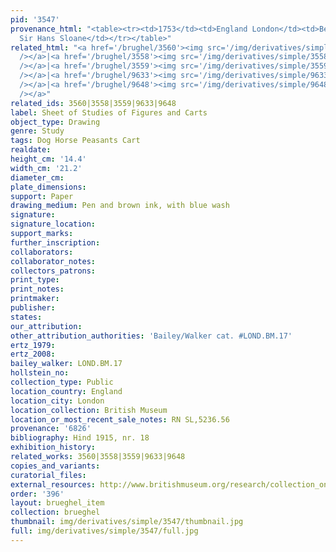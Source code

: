 ```yaml
---
pid: '3547'
provenance_html: "<table><tr><td>1753</td><td>England London</td><td>Bequeathed by
  Sir Hans Sloane</td></tr></table>"
related_html: "<a href='/brughel/3560'><img src='/img/derivatives/simple/3560/thumbnail.jpg'
  /></a>|<a href='/brughel/3558'><img src='/img/derivatives/simple/3558/thumbnail.jpg'
  /></a>|<a href='/brughel/3559'><img src='/img/derivatives/simple/3559/thumbnail.jpg'
  /></a>|<a href='/brughel/9633'><img src='/img/derivatives/simple/9633/thumbnail.jpg'
  /></a>|<a href='/brughel/9648'><img src='/img/derivatives/simple/9648/thumbnail.jpg'
  /></a>"
related_ids: 3560|3558|3559|9633|9648
label: Sheet of Studies of Figures and Carts
object_type: Drawing
genre: Study
tags: Dog Horse Peasants Cart
realdate: 
height_cm: '14.4'
width_cm: '21.2'
diameter_cm: 
plate_dimensions: 
support: Paper
drawing_medium: Pen and brown ink, with blue wash
signature: 
signature_location: 
support_marks: 
further_inscription: 
collaborators: 
collaborator_notes: 
collectors_patrons: 
print_type: 
print_notes: 
printmaker: 
publisher: 
states: 
our_attribution: 
other_attribution_authorities: 'Bailey/Walker cat. #LOND.BM.17'
ertz_1979: 
ertz_2008: 
bailey_walker: LOND.BM.17
hollstein_no: 
collection_type: Public
location_country: England
location_city: London
location_collection: British Museum
location_or_most_recent_sale_notes: RN SL,5236.56
provenance: '6826'
bibliography: Hind 1915, nr. 18
exhibition_history: 
related_works: 3560|3558|3559|9633|9648
copies_and_variants: 
curatorial_files: 
external_resources: http://www.britishmuseum.org/research/collection_online/collection_object_details.aspx?objectId=712297&partId=1&searchText=SL%2C5236.56&view=list&page=1
order: '396'
layout: brueghel_item
collection: brueghel
thumbnail: img/derivatives/simple/3547/thumbnail.jpg
full: img/derivatives/simple/3547/full.jpg
---
```

